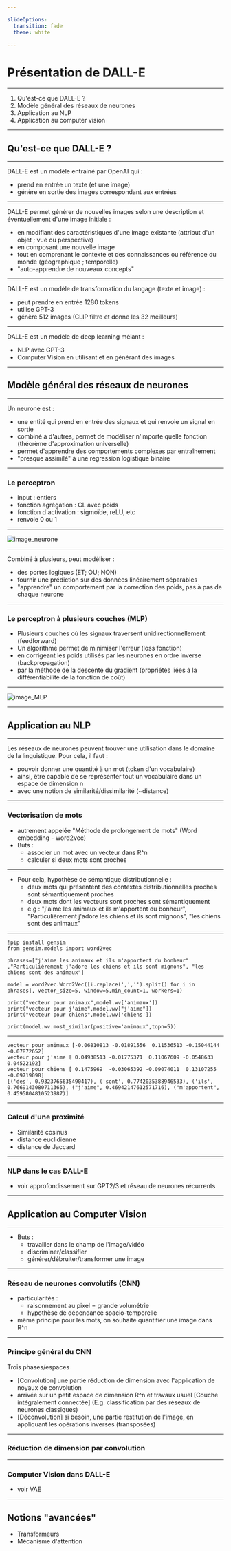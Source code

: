 ```yaml
---

slideOptions:
  transition: fade
  theme: white
  
---
```



# Présentation de DALL-E

---

1. Qu'est-ce que DALL-E ?
2. Modèle général des réseaux de neurones
3. Application au NLP
4. Application au computer vision

---

## Qu'est-ce que DALL-E ?

----

DALL-E est un modèle entrainé par OpenAI qui :
* prend en entrée un texte (et une image)
* génère en sortie des images correspondant aux entrées


----

DALL-E permet générer de nouvelles images selon une description et éventuellement d'une image initiale :

* en modifiant des caractéristiques d'une image existante (attribut d'un objet ; vue ou perspective)
* en composant une nouvelle image
* tout en comprenant le contexte et des connaissances ou référence du monde (géographique ; temporelle)
* "auto-apprendre de nouveaux concepts"

----


DALL-E est un modèle de transformation du langage (texte et image) :
* peut prendre en entrée 1280 tokens
* utilise GPT-3
* génère 512 images (CLIP filtre et donne les 32 meilleurs)


----

DALL-E est un modèle de deep learning mélant :
* NLP avec GPT-3
* Computer Vision en utilisant et en générant des images


---

## Modèle général des réseaux de neurones

----

Un neurone est :
* une entité qui prend en entrée des signaux et qui renvoie un signal en sortie
* combiné à d'autres, permet de modéliser n'importe quelle fonction (théorème d'approximation universelle)
* permet d'apprendre des comportements complexes par entraînement
* "presque assimilé" à une regression logistique binaire

----

### Le perceptron

* input : entiers
* fonction agrégation : CL avec poids
* fonction d'activation : sigmoïde, reLU, etc
* renvoie 0 ou 1

----

![image_neurone](neurone.png)

----

Combiné à plusieurs, peut modéliser :
* des portes logiques (ET; OU; NON)
* fournir une prédiction sur des données linéairement séparables
* "apprendre" un comportement par la correction des poids, pas à pas de chaque neurone

----

### Le perceptron à plusieurs couches (MLP)

* Plusieurs couches où les signaux traversent unidirectionnellement (feedforward)
* Un algorithme permet de minimiser l'erreur (loss fonction)
* en corrigeant les poids utilisés par les neurones en ordre inverse (backpropagation)
* par la méthode de la descente du gradient (propriétés liées à la différentiabilité de la fonction de coût)


----

![image_MLP](mlp.png)

---

## Application au NLP

----

Les réseaux de neurones peuvent trouver une utilisation dans le domaine de la linguistique.
Pour cela, il faut :
* pouvoir donner une quantité à un mot (token d'un vocabulaire)
* ainsi, être capable de se représenter tout un vocabulaire dans un espace de dimension n
* avec une notion de similarité/dissimilarité (~distance)

----

### Vectorisation de mots

* autrement appelée "Méthode de prolongement de mots" (Word embedding - word2vec)
* Buts : 
    * associer un mot avec un vecteur dans R^n
    * calculer si deux mots sont proches

----

* Pour cela, hypothèse de sémantique distributionnelle :
    * deux mots qui présentent des contextes distributionnelles proches sont sémantiquement proches
    * deux mots dont les vecteurs sont proches sont sémantiquement
    * e.g : "j'aime les animaux et ils m'apportent du bonheur", "Particulièrement j'adore les chiens et ils sont mignons", "les chiens sont des animaux"

----

```
!pip install gensim
from gensim.models import word2vec

phrases=["j'aime les animaux et ils m'apportent du bonheur" ,"Particulièrement j'adore les chiens et ils sont mignons", "les chiens sont des animaux"]

model = word2vec.Word2Vec([i.replace(',','').split() for i in phrases], vector_size=5, window=5,min_count=1, workers=1)

print("vecteur pour animaux",model.wv['animaux'])
print("vecteur pour j'aime",model.wv["j'aime"])
print("vecteur pour chiens",model.wv['chiens'])

print(model.wv.most_similar(positive='animaux',topn=5))
```

----

```
vecteur pour animaux [-0.06810813 -0.01891556  0.11536513 -0.15044144 -0.07872652]
vecteur pour j'aime [ 0.04938513 -0.01775371  0.11067609 -0.0548633   0.04522192]
vecteur pour chiens [ 0.1475969  -0.03065392 -0.09074011  0.13107255 -0.09719098]
[('des', 0.9323765635490417), ('sont', 0.7742035388946533), ('ils', 0.7669143080711365), ("j'aime", 0.46942147612571716), ("m'apportent", 0.4595804810523987)]
```

----

### Calcul d'une proximité

* Similarité cosinus
* distance euclidienne
* distance de Jaccard

----

### NLP dans le cas DALL-E

* voir approfondissement sur GPT2/3 et réseau de neurones récurrents

---

## Application au Computer Vision

----

* Buts : 
  * travailler dans le champ de l'image/vidéo
  * discriminer/classifier
  * générer/débruiter/transformer une image

----

### Réseau de neurones convolutifs (CNN)

* particularités :
  * raisonnement au pixel = grande volumétrie
  * hypothèse de dépendance spacio-temporelle
* même principe pour les mots, on souhaite quantifier une image dans R^n

----

### Principe général du CNN

Trois phases/espaces

* [Convolution] une partie réduction de dimension avec l'application de noyaux de convolution
* arrivée sur un petit espace de dimension R^n et travaux usuel [Couche intégralement connectée] (E.g. classification par des réseaux de neurones classiques)
* [Déconvolution] si besoin, une partie restitution de l'image, en appliquant les opérations inverses (transposées)

----

### Réduction de dimension par convolution

----

### Computer Vision dans DALL-E

* voir VAE


---

## Notions "avancées"

* Transformeurs
* Mécanisme d'attention